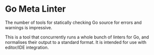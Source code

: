 # Go Meta Linter

The number of tools for statically checking Go source for errors and warnings
is impressive.

This is a tool that concurrently runs a whole bunch of linters for Go, and
normalises their output to a standard format. It is intended for use with
editor/IDE integration.
